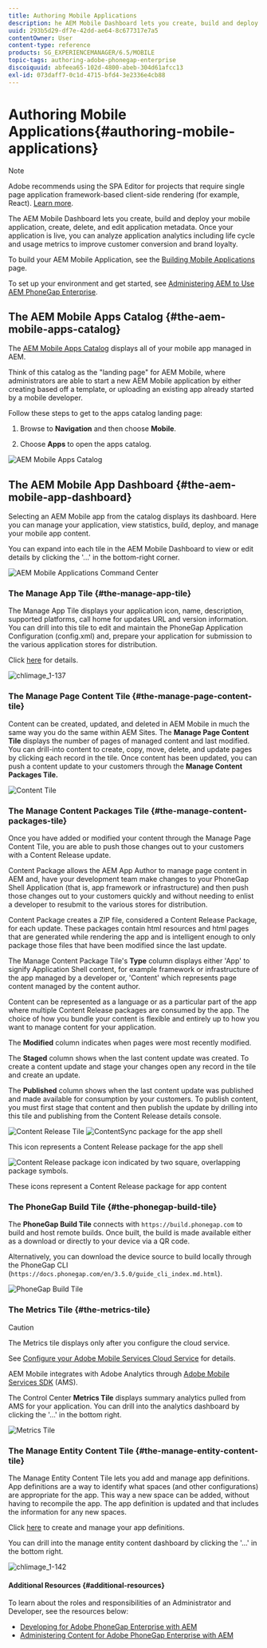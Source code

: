```yaml
---
title: Authoring Mobile Applications
description: he AEM Mobile Dashboard lets you create, build and deploy your mobile application, create, delete, and edit application metadata. Follow this page to learn more.
uuid: 293b5d29-df7e-42dd-ae64-8c677317e7a5
contentOwner: User
content-type: reference
products: SG_EXPERIENCEMANAGER/6.5/MOBILE
topic-tags: authoring-adobe-phonegap-enterprise
discoiquuid: abfeea65-102d-4800-abeb-304d61afcc13
exl-id: 073daff7-0c1d-4715-bfd4-3e2336e4cb88
---
```

# Authoring Mobile Applications{#authoring-mobile-applications}

>[!NOTE]
>
>Adobe recommends using the SPA Editor for projects that require single page application framework-based client-side rendering (for example, React). [Learn more](/help/sites-developing/spa-overview.md).

The AEM Mobile Dashboard lets you create, build and deploy your mobile application, create, delete, and edit application metadata. Once your application is live, you can analyze application analytics including life cycle and usage metrics to improve customer conversion and brand loyalty.

To build your AEM Mobile Application, see the [Building Mobile Applications](/help/mobile/building-app-mobile-phonegap.md) page.

To set up your environment and get started, see [Administering AEM to Use AEM PhoneGap Enterprise](/help/mobile/administer-phonegap.md).

## The AEM Mobile Apps Catalog {#the-aem-mobile-apps-catalog}

The [AEM Mobile Apps Catalog](http://localhost:4502/aem/apps.html/content/phonegap) displays all of your mobile app managed in AEM.

Think of this catalog as the "landing page" for AEM Mobile, where administrators are able to start a new AEM Mobile application by either creating based off a template, or uploading an existing app already started by a mobile developer.

Follow these steps to get to the apps catalog landing page:

1. Browse to **Navigation** and then choose **Mobile**.

1. Choose **Apps** to open the apps catalog.

![AEM Mobile Apps Catalog](assets/chlimage_1-135.png)

## The AEM Mobile App Dashboard {#the-aem-mobile-app-dashboard}

Selecting an AEM Mobile app from the catalog displays its dashboard. Here you can manage your application, view statistics, build, deploy, and manage your mobile app content.

You can expand into each tile in the AEM Mobile Dashboard to view or edit details by clicking the '...' in the bottom-right corner.

![AEM Mobile Applications Command Center](assets/chlimage_1-136.png)

### The Manage App Tile {#the-manage-app-tile}

The Manage App Tile displays your application icon, name, description, supported platforms, call home for updates URL and version information. You can drill into this tile to edit and maintain the PhoneGap Application Configuration (config.xml) and, prepare your application for submission to the various application stores for distribution.

Click [here](/help/mobile/phonegap-app-details-tile.md) for details.

![chlimage_1-137](assets/chlimage_1-137.png)

### The Manage Page Content Tile {#the-manage-page-content-tile}

Content can be created, updated, and deleted in AEM Mobile in much the same way you do the same within AEM Sites. The **Manage Page Content Tile** displays the number of pages of managed content and last modified. You can drill-into content to create, copy, move, delete, and update pages by clicking each record in the tile. Once content has been updated, you can push a content update to your customers through the **Manage Content Packages Tile.**

![Content Tile](assets/chlimage_1-138.png)

### The Manage Content Packages Tile {#the-manage-content-packages-tile}

Once you have added or modified your content through the Manage Page Content Tile, you are able to push those changes out to your customers with a Content Release update.

Content Package allows the AEM App Author to manage page content in AEM and, have your development team make changes to your PhoneGap Shell Application (that is, app framework or infrastructure) and then push those changes out to your customers quickly and without needing to enlist a developer to resubmit to the various stores for distribution.

Content Package creates a ZIP file, considered a Content Release Package, for each update. These packages contain html resources and html pages that are generated while rendering the app and is intelligent enough to only package those files that have been modified since the last update.

The Manage Content Package Tile's **Type** column displays either 'App' to signify Application Shell content, for example framework or infrastructure of the app managed by a developer or, 'Content' which represents page content managed by the content author.

Content can be represented as a language or as a particular part of the app where multiple Content Release packages are consumed by the app. The choice of how you bundle your content is flexible and entirely up to how you want to manage content for your application.

The **Modified** column indicates when pages were most recently modified.

The **Staged** column shows when the last content update was created. To create a content update and stage your changes open any record in the tile and create an update.

The **Published** column shows when the last content update was published and made available for consumption by your customers. To publish content, you must first stage that content and then publish the update by drilling into this tile and publishing from the Content Release details console.

![Content Release Tile](assets/chlimage_1-139.png) ![ContentSync package for the app shell](do-not-localize/chlimage_1-5.png)

This icon represents a Content Release package for the app shell

![Content Release package icon indicated by two square, overlapping package symbols.](do-not-localize/chlimage_1-6.png)

These icons represent a Content Release package for app content

### The PhoneGap Build Tile {#the-phonegap-build-tile}

The **PhoneGap Build Tile** connects with `https://build.phonegap.com` to build and host remote builds. Once built, the build is made available either as a download or directly to your device via a QR code.

Alternatively, you can download the device source to build locally through the PhoneGap CLI (`https://docs.phonegap.com/en/3.5.0/guide_cli_index.md.html`).

![PhoneGap Build Tile](assets/chlimage_1-140.png)

### The Metrics Tile {#the-metrics-tile}

>[!CAUTION]
>
>The Metrics tile displays only after you configure the cloud service.
>
>See [Configure your Adobe Mobile Services Cloud Service](/help/mobile/configure-adobe-mobile-cloud-service.md) for details.

AEM Mobile integrates with Adobe Analytics through [Adobe Mobile Services SDK](https://experienceleague.adobe.com/docs/mobile.html?lang=en) (AMS).

The Control Center **Metrics Tile** displays summary analytics pulled from AMS for your application. You can drill into the analytics dashboard by clicking the '...' in the bottom right.

![Metrics Tile](assets/chlimage_1-141.png)

### The Manage Entity Content Tile {#the-manage-entity-content-tile}

The Manage Entity Content Tile lets you add and manage app definitions. App definitions are a way to identify what spaces (and other configurations) are appropriate for the app. This way a new space can be added, without having to recompile the app. The app definition is updated and that includes the information for any new spaces.

Click [here](/help/mobile/phonegap-app-definitions.md) to create and manage your app definitions.

You can drill into the manage entity content dashboard by clicking the '...' in the bottom right.

![chlimage_1-142](assets/chlimage_1-142.png)

#### Additional Resources {#additional-resources}

To learn about the roles and responsibilities of an Administrator and Developer, see the resources below:

* [Developing for Adobe PhoneGap Enterprise with AEM](/help/mobile/developing-in-phonegap.md)
* [Administering Content for Adobe PhoneGap Enterprise with AEM](/help/mobile/administer-phonegap.md)
